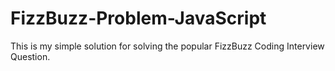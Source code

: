 # FizzBuzz-Problem-JavaScript

This is my simple solution for solving the popular FizzBuzz Coding Interview Question.
